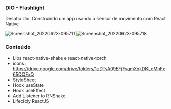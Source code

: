 ### DIO - Flashlight

Desafio dio: Construindo um app usando o sensor de movimento com React Native

![Screenshot_20220623-095711](https://user-images.githubusercontent.com/86629519/175369389-e1b0def5-f352-4402-afb3-242e7d1e8616.png)
![Screenshot_20220623-095718](https://user-images.githubusercontent.com/86629519/175369392-afddcb66-fdc5-4fb6-b1c5-34abf17d808b.png)






### Conteúdo

- Libs react-native-shake e react-native-torch
- icons: https://drive.google.com/drive/folders/1aDTyA09EFjFvqmXqkDKLoMhFx65QQExQ
- StyleSheet
- Hook useState
- Hook useEffect
- Add Listener to RNShake
- Lifecicly ReactJS
